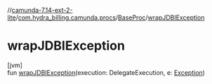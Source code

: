 //[camunda-7.14-ext-2-lite](../../../index.md)/[com.hydra_billing.camunda.procs](../index.md)/[BaseProc](index.md)/[wrapJDBIException](wrap-j-d-b-i-exception.md)

# wrapJDBIException

[jvm]\
fun [wrapJDBIException](wrap-j-d-b-i-exception.md)(execution: DelegateExecution, e: [Exception](https://kotlinlang.org/api/latest/jvm/stdlib/kotlin/-exception/index.html))

